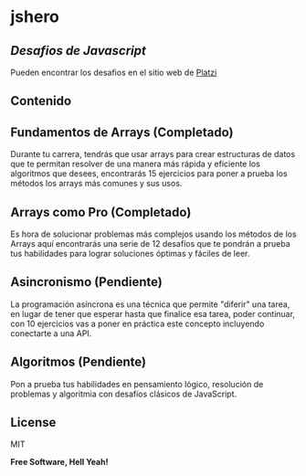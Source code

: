 # jshero
## _Desafios de Javascript_

Pueden encontrar los desafios en el sitio web de [Platzi](https://jshero.platzi.com/challenges)

## Contenido

## Fundamentos de Arrays (Completado)
Durante tu carrera, tendrás que usar arrays para crear estructuras de datos que te permitan resolver de una manera más rápida y eficiente los algoritmos que desees, encontrarás 15 ejercicios para poner a prueba los métodos los arrays más comunes y sus usos.

## Arrays como Pro (Completado)
Es hora de solucionar problemas más complejos usando los métodos de los Arrays aquí encontrarás una serie de 12 desafíos que te pondrán a prueba tus habilidades ​para lograr soluciones óptimas y fáciles de leer.

## Asincronismo (Pendiente)
La programación asíncrona es una técnica que permite "diferir" una tarea, en lugar de tener que esperar hasta que finalice esa tarea, poder continuar, con 10 ejercicios vas a poner en práctica este concepto incluyendo conectarte a una API.

## Algoritmos (Pendiente)
Pon a prueba tus habilidades en pensamiento lógico, resolución de problemas y algoritmia con desafíos clásicos de JavaScript.

## License

MIT

**Free Software, Hell Yeah!**

